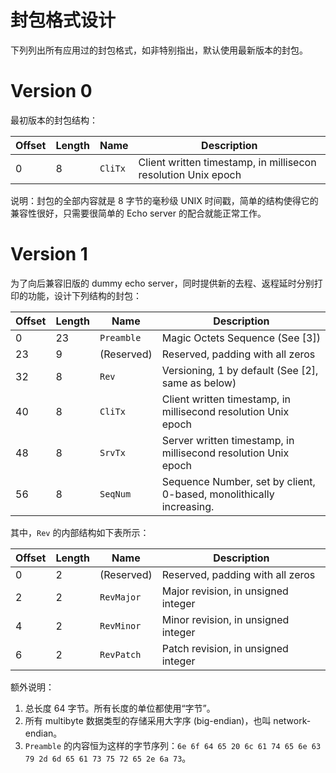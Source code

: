 # 封包格式设计

下列列出所有应用过的封包格式，如非特别指出，默认使用最新版本的封包。

# Version 0

最初版本的封包结构：

| Offset | Length | Name    | Description                                                   |
| ------ | ------ | ------- | ------------------------------------------------------------- |
| 0      | 8      | `CliTx` | Client written timestamp, in millisecon resolution Unix epoch |

说明：封包的全部内容就是 8 字节的毫秒级 UNIX 时间戳，简单的结构使得它的兼容性很好，只需要很简单的 Echo server 的配合就能正常工作。

# Version 1

为了向后兼容旧版的 dummy echo server，同时提供新的去程、返程延时分别打印的功能，设计下列结构的封包：

| Offset | Length | Name       | Description                                                         |
| ------ | ------ | ---------- | ------------------------------------------------------------------- |
| 0      | 23     | `Preamble` | Magic Octets Sequence (See [3])                                     |
| 23     | 9      | (Reserved) | Reserved, padding with all zeros                                    |
| 32     | 8      | `Rev`      | Versioning, 1 by default (See [2], same as below)                   |
| 40     | 8      | `CliTx`    | Client written timestamp, in millisecond resolution Unix epoch      |
| 48     | 8      | `SrvTx`    | Server written timestamp, in millisecond resolution Unix epoch      |
| 56     | 8      | `SeqNum`   | Sequence Number, set by client, 0-based, monolithically increasing. |

其中，`Rev` 的内部结构如下表所示：

| Offset | Length | Name       | Description                         |
| ------ | ------ | ---------- | ----------------------------------- |
| 0      | 2      | (Reserved) | Reserved, padding with all zeros    |
| 2      | 2      | `RevMajor` | Major revision, in unsigned integer |
| 4      | 2      | `RevMinor` | Minor revision, in unsigned integer |
| 6      | 2      | `RevPatch` | Patch revision, in unsigned integer |

额外说明：

1. 总长度 64 字节。所有长度的单位都使用“字节”。
2. 所有 multibyte 数据类型的存储采用大字序 (big-endian)，也叫 network-endian。
3. `Preamble` 的内容恒为这样的字节序列：`6e 6f 64 65 20 6c 61 74 65 6e 63 79 2d 6d 65 61 73 75 72 65 2e 6a 73`。
